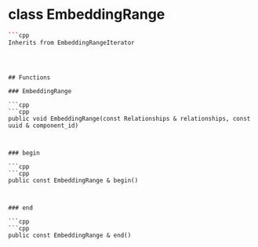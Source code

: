 # class EmbeddingRange


```cpp
```cpp
Inherits from EmbeddingRangeIterator
```
```



## Functions

### EmbeddingRange

```cpp
```cpp
public void EmbeddingRange(const Relationships & relationships, const uuid & component_id)
```
```


### begin

```cpp
```cpp
public const EmbeddingRange & begin()
```
```


### end

```cpp
```cpp
public const EmbeddingRange & end()
```
```




